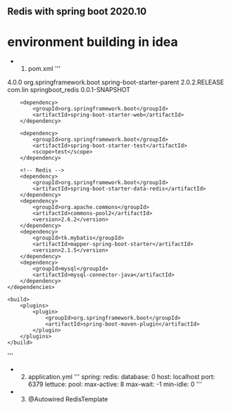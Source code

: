 ## Redis with spring boot 2020.10

# environment building in idea
- 1. pom.xml
'''
<?xml version="1.0" encoding="UTF-8"?>
<project xmlns="http://maven.apache.org/POM/4.0.0"
         xmlns:xsi="http://www.w3.org/2001/XMLSchema-instance"
         xsi:schemaLocation="http://maven.apache.org/POM/4.0.0 http://maven.apache.org/xsd/maven-4.0.0.xsd">
    <modelVersion>4.0.0</modelVersion>
    <parent>
        <groupId>org.springframework.boot</groupId>
        <artifactId>spring-boot-starter-parent</artifactId>
        <version>2.0.2.RELEASE</version>
        <relativePath /> <!-- lookup parent from repository -->
    </parent>
    <groupId>com.lin</groupId>
    <artifactId>springboot_redis</artifactId>
    <version>0.0.1-SNAPSHOT</version>
    <dependencies>

        <dependency>
            <groupId>org.springframework.boot</groupId>
            <artifactId>spring-boot-starter-web</artifactId>
        </dependency>

        <dependency>
            <groupId>org.springframework.boot</groupId>
            <artifactId>spring-boot-starter-test</artifactId>
            <scope>test</scope>
        </dependency>

        <!-- Redis -->
        <dependency>
            <groupId>org.springframework.boot</groupId>
            <artifactId>spring-boot-starter-data-redis</artifactId>
        </dependency>
        <dependency>
            <groupId>org.apache.commons</groupId>
            <artifactId>commons-pool2</artifactId>
            <version>2.6.2</version>
        </dependency>
        <dependency>
            <groupId>tk.mybatis</groupId>
            <artifactId>mapper-spring-boot-starter</artifactId>
            <version>2.1.5</version>
        </dependency>
        <dependency>
            <groupId>mysql</groupId>
            <artifactId>mysql-connector-java</artifactId>
        </dependency>
    </dependencies>

    <build>
        <plugins>
            <plugin>
                <groupId>org.springframework.boot</groupId>
                <artifactId>spring-boot-maven-plugin</artifactId>
            </plugin>
        </plugins>
    </build>

</project>
'''

- 2. application.yml
'''
spring:
  redis:
    database: 0
    host: localhost
    port: 6379
    lettuce:
      pool:
        max-active: 8
        max-wait: -1
        min-idle: 0
'''
- 3. @Autowired RedisTemplate
